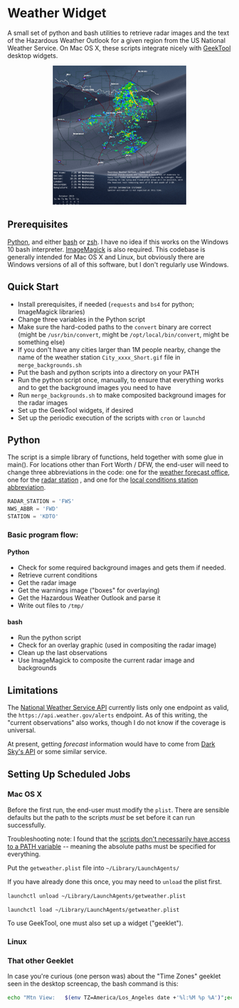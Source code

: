 
# Weather Widget

A small set of python and bash utilities to retrieve radar images and the 
text of the Hazardous Weather Outlook for a given region from the 
US National Weather Service. On Mac OS X, these scripts integrate nicely with
[GeekTool](https://www.tynsoe.org/v2/geektool/) 
desktop widgets.

<p align="center">
<img src="https://github.com/jessehamner/WeatherWidget/blob/master/images/desktop.png" width="300" alt-text="GeekTool desktop widgets showing radar image and hazardous weather outlook information">
</p>


## Prerequisites

[Python](https://www.python.org/), and either [bash](https://www.gnu.org/software/bash/) or [zsh](http://zsh.sourceforge.net/). I have no idea if this works on the Windows 10 bash interpreter.
[ImageMagick](https://imagemagick.org/) is also required. This codebase is generally intended for Mac OS X and Linux,
but obviously there are Windows versions of all of this software, but I don't
regularly use Windows.

## Quick Start

- Install prerequisites, if needed (`requests` and `bs4` for python; ImageMagick libraries)
- Change three variables in the Python script
- Make sure the hard-coded paths to the `convert` binary are correct (might be `/usr/bin/convert`, might be `/opt/local/bin/convert`, might be something else)
- If you don't have any cities larger than 1M people nearby, change the name of the weather station `City_xxxx_Short.gif` file in `merge_backgrounds.sh`
- Put the bash and python scripts into a directory on your PATH
- Run the python script once, manually, to ensure that everything works and to get the background images you need to have
- Run `merge_backgrounds.sh` to make composited background images for the radar images
- Set up the GeekTool widgets, if desired
- Set up the periodic execution of the scripts with `cron` or `launchd`


## Python

The script is a simple library of functions, held together with some glue in 
main(). For locations other than Fort Worth / DFW, the end-user will need to
change three abbreviations in the code: one for the 
[weather forecast office](https://en.wikipedia.org/wiki/List_of_National_Weather_Service_Weather_Forecast_Office), 
one for the 
[radar station](https://radar.weather.gov/)
, and one for the
[local conditions station abbreviation](https://w1.weather.gov/xml/current_obs/).


```python
RADAR_STATION = 'FWS'
NWS_ABBR = 'FWD'
STATION = 'KDTO'
```

### Basic program flow:

#### Python
- Check for some required background images and gets them if needed.
- Retrieve current conditions
- Get the radar image
- Get the warnings image ("boxes" for overlaying)
- Get the Hazardous Weather Outlook and parse it
- Write out files to `/tmp/`

#### bash
- Run the python script
- Check for an overlay graphic (used in compositing the radar image)
- Clean up the last observations
- Use ImageMagick to composite the current radar image and backgrounds

## Limitations

The [National Weather Service API](https://www.weather.gov/documentation/services-web-api)
currently lists only one endpoint as valid, the `https://api.weather.gov/alerts` endpoint. 
As of this writing, the "current observations" also works, though I do not know if the coverage is universal.

At present, getting *forecast* information would have to come from 
[Dark Sky's API](https://darksky.net/dev/docs/faq) 
or some similar service.

## Setting Up Scheduled Jobs

### Mac OS X 

Before the first run, the end-user must modify the `plist`. There are sensible defaults but
the path to the scripts _must_ be set before it can run successfully.

Troubleshooting note: I found that the 
[scripts don't necessarily have access to
a PATH variable](https://superuser.com/questions/1093832/cant-get-launchd-plist-run-successfully-in-mac-os-x) 
-- meaning the absolute paths must be specified for everything.

Put the `getweather.plist` file into `~/Library/LaunchAgents/`

If you have already done this once, you may need to `unload` the plist first.

`launchctl unload ~/Library/LaunchAgents/getweather.plist`

`launchctl load ~/Library/LaunchAgents/getweather.plist`

To use GeekTool, one must also set up a widget ("geeklet").

### Linux



### That other Geeklet

In case you're curious (one person was) about the "Time Zones" geeklet seen in the desktop screencap, the bash command is this:

```bash
echo "Mtn View:   $(env TZ=America/Los_Angeles date +'%l:%M %p %A')";echo "Dallas:     $(env TZ=America/Chicago date +'%l:%M %p %A')";echo "Boston:     $(env TZ=America/New_York date +'%l:%M %p %A')";echo "London:     $(env TZ=Europe/London date +'%l:%M %p %A')";echo "Amsterdam:  $(env TZ=Europe/Amsterdam date +'%l:%M %p %A')";echo "Banglalore: $(env TZ=Asia/Kolkata date +'%l:%M %p %A')"
```
